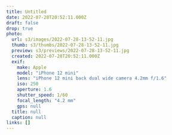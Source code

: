 ```yaml
---
title: Untitled
date: 2022-07-28T20:52:11.000Z
draft: false
drop: true
photo:
  url: s3/images/2022-07-28-13-52-11.jpg
  thumb: s3/thumbs/2022-07-28-13-52-11.jpg
  preview: s3/previews/2022-07-28-13-52-11.jpg
  created: 2022-07-28T20:52:11.000Z
  exif:
    make: Apple
    model: "iPhone 12 mini"
    lens: "iPhone 12 mini back dual wide camera 4.2mm f/1.6"
    iso: 250
    aperture: 1.6
    shutter_speed: 1/60
    focal_length: "4.2 mm"
    gps: null
  title: null
  caption: null
links: []
---
```

